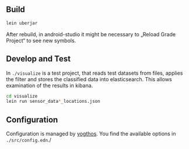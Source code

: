 ## Build

```bash
lein uberjar
```

After rebuild, in android-studio it might be necessary to „Reload Grade Project“ to see new symbols.

## Develop and Test

In `./visualize` is a test project, that reads test datasets from files, applies the filter and stores the classified data into elasticsearch.
This allows examination of the results in kibana.

```bash
cd visualize
lein run sensor_data*_locations.json
```

## Configuration

Configuration is managed by [yogthos](https://github.com/yogthos/config). You find the available options in `./src/config.edn`./ 
